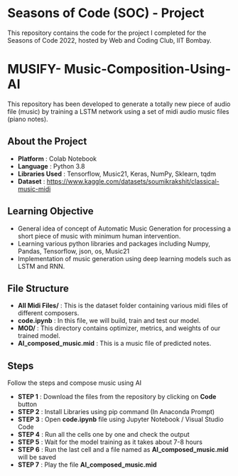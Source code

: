# Seasons of Code (SOC) - Project
This repository contains the code for the project I completed for the Seasons of Code 2022, hosted by Web and Coding Club, IIT Bombay.

# MUSIFY- Music-Composition-Using-AI
This repository has been developed to generate a totally new piece of audio file (music) by training a LSTM network using a set of midi audio music files (piano notes).

## About the Project

* **Platform** : Colab Notebook
* **Language** : Python 3.8
* **Libraries Used** : Tensorflow, Music21, Keras, NumPy, Sklearn, tqdm
* **Dataset** : https://www.kaggle.com/datasets/soumikrakshit/classical-music-midi

## Learning Objective
* General idea of concept of Automatic Music Generation for processing a short piece of music with minimum human intervention.
* Learning various python libraries and packages including Numpy, Pandas, Tensorflow, json, os, Music21 
* Implementation of music generation using deep learning models such as LSTM and RNN.

## File Structure
* **All Midi Files/** : This is the dataset folder containing various midi files of different composers.
* **code.ipynb** : In this file, we will build, train and test our model.
* **MOD/** : This directory contains optimizer, metrics, and weights of our trained model.
* **AI_composed_music.mid** : This is a music file of predicted notes.

## Steps
Follow the steps and compose music using AI

* **STEP 1** : Download the files from the repository by clicking on **Code** button
* **STEP 2** : Install Libraries using pip command (In Anaconda Prompt)
* **STEP 3** : Open **code.ipynb** file using Jupyter Notebook / Visual Studio Code
* **STEP 4** : Run all the cells one by one and check the output
* **STEP 5** : Wait for the model training as it takes about 7-8 hours
* **STEP 6** : Run the last cell and a file named as **AI_composed_music.mid** will be saved
* **STEP 7** : Play the file **AI_composed_music.mid**
